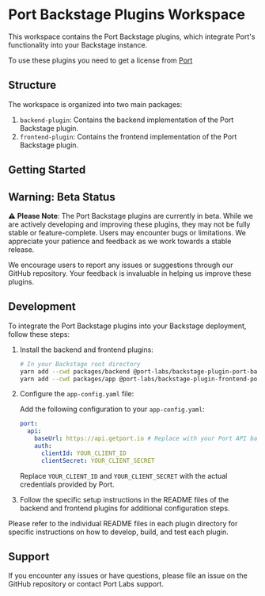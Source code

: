 # Port Backstage Plugins Workspace

This workspace contains the Port Backstage plugins, which integrate Port's functionality into your Backstage instance.

To use these plugins you need to get a license from [Port](https://backstage-plugin.getport.io/)

## Structure

The workspace is organized into two main packages:

1. `backend-plugin`: Contains the backend implementation of the Port Backstage plugin.
2. `frontend-plugin`: Contains the frontend implementation of the Port Backstage plugin.

## Getting Started

## Warning: Beta Status

⚠️ **Please Note**: The Port Backstage plugins are currently in beta. While we are actively developing and improving these plugins, they may not be fully stable or feature-complete. Users may encounter bugs or limitations. We appreciate your patience and feedback as we work towards a stable release.

We encourage users to report any issues or suggestions through our GitHub repository. Your feedback is invaluable in helping us improve these plugins.

## Development

To integrate the Port Backstage plugins into your Backstage deployment, follow these steps:

1. Install the backend and frontend plugins:

   ```bash
   # In your Backstage root directory
   yarn add --cwd packages/backend @port-labs/backstage-plugin-port-backend
   yarn add --cwd packages/app @port-labs/backstage-plugin-frontend-port
   ```

2. Configure the `app-config.yaml` file:

   Add the following configuration to your `app-config.yaml`:

   ```yaml
   port:
     api:
       baseUrl: https://api.getport.io # Replace with your Port API base URL if different
       auth:
         clientId: YOUR_CLIENT_ID
         clientSecret: YOUR_CLIENT_SECRET
   ```

   Replace `YOUR_CLIENT_ID` and `YOUR_CLIENT_SECRET` with the actual credentials provided by Port.

3. Follow the specific setup instructions in the README files of the backend and frontend plugins for additional configuration steps.

Please refer to the individual README files in each plugin directory for specific instructions on how to develop, build, and test each plugin.

## Support

If you encounter any issues or have questions, please file an issue on the GitHub repository or contact Port Labs support.
